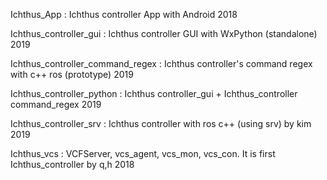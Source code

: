 Ichthus_App : Ichthus controller App with Android 2018

Ichthus_controller_gui : Ichthus controller GUI with WxPython (standalone) 2019

Ichthus_controller_command_regex : Ichthus controller's command regex  with c++ ros (prototype) 2019

Ichthus_controller_python : Ichthus controller_gui + Ichthus_controller command_regex 2019

Ichthus_controller_srv : Ichthus controller with ros c++ (using srv) by kim 2019

Ichthus_vcs : VCFServer, vcs_agent, vcs_mon, vcs_con. It is first Ichthus_controller by q,h 2018
